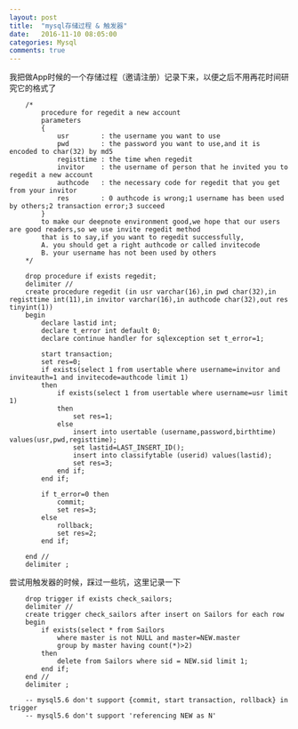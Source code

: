 ```yaml
---
layout: post
title:  "mysql存储过程 & 触发器"
date:   2016-11-10 08:05:00
categories: Mysql
comments: true
---
```



我把做App时候的一个存储过程（邀请注册）记录下来，以便之后不用再花时间研究它的格式了  

        /*  
            procedure for regedit a new account  
            parameters  
            {  
            	usr        : the username you want to use  
            	pwd        : the password you want to use,and it is encoded to char(32) by md5  
            	registtime : the time when regedit  
            	invitor    : the username of person that he invited you to regedit a new account  
            	authcode   : the necessary code for regedit that you get from your invitor  
            	res        : 0 authcode is wrong;1 username has been used by others;2 transaction error;3 succeed  
            }  
            to make our deepnote environment good,we hope that our users are good readers,so we use invite regedit method  
            that is to say,if you want to regedit successfully,  
            A. you should get a right authcode or called invitecode  
            B. your username has not been used by others  
        */  
        
        drop procedure if exists regedit;  
        delimiter //  
        create procedure regedit (in usr varchar(16),in pwd char(32),in registtime int(11),in invitor varchar(16),in authcode char(32),out res tinyint(1))  
        begin  
            declare lastid int;  
            declare t_error int default 0;  
            declare continue handler for sqlexception set t_error=1;  
            
            start transaction;  
        	set res=0;  
        	if exists(select 1 from usertable where username=invitor and inviteauth=1 and invitecode=authcode limit 1)  
        	then  
        		if exists(select 1 from usertable where username=usr limit 1)  
        		then  
        			set res=1;  
        		else  
        			insert into usertable (username,password,birthtime) values(usr,pwd,registtime);  
        			set lastid=LAST_INSERT_ID();  
        			insert into classifytable (userid) values(lastid);  
        			set res=3;  
        		end if;  
        	end if;  
        	
        	if t_error=0 then  
                commit;  
                set res=3;  
            else  
                rollback;  
                set res=2;  
            end if;  
            
        end //  
        delimiter ;  


尝试用触发器的时候，踩过一些坑，这里记录一下  

        drop trigger if exists check_sailors;
        delimiter //
        create trigger check_sailors after insert on Sailors for each row
        begin
        	if exists(select * from Sailors 
        		where master is not NULL and master=NEW.master 
        		group by master having count(*)>2)
        	then
        		delete from Sailors where sid = NEW.sid limit 1;
        	end if;
        end //
        delimiter ;
        
        -- mysql5.6 don't support {commit, start transaction, rollback} in trigger  
        -- mysql5.6 don't support 'referencing NEW as N'  
